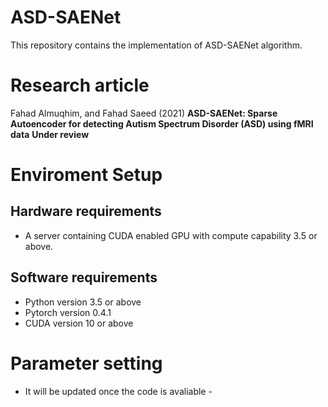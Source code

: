 # ASD-SAENet

This repository contains the implementation of ASD-SAENet algorithm.

# Research article

Fahad Almuqhim, and Fahad Saeed (2021) **ASD-SAENet: Sparse Autoencoder for detecting Autism Spectrum Disorder (ASD) using fMRI data**
**Under review**

# Enviroment Setup

## Hardware requirements

- A server containing CUDA enabled GPU with compute capability 3.5 or above.

## Software requirements

- Python version 3.5 or above
- Pytorch version 0.4.1
- CUDA version 10 or above

# Parameter setting

- It will be updated once the code is avaliable -
